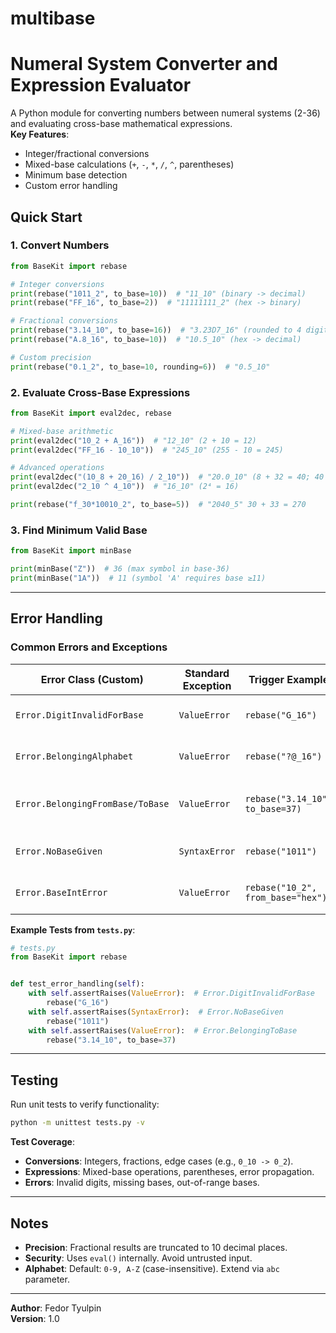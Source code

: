 # multibase

# Numeral System Converter and Expression Evaluator

A Python module for converting numbers between numeral systems (2-36) and evaluating cross-base mathematical expressions.  
**Key Features**:  
- Integer/fractional conversions  
- Mixed-base calculations (`+`, `-`, `*`, `/`, `^`, parentheses)  
- Minimum base detection  
- Custom error handling  



## Quick Start

### 1. **Convert Numbers**

```python
from BaseKit import rebase

# Integer conversions
print(rebase("1011_2", to_base=10))  # "11_10" (binary -> decimal)
print(rebase("FF_16", to_base=2))  # "11111111_2" (hex -> binary)

# Fractional conversions
print(rebase("3.14_10", to_base=16))  # "3.23D7_16" (rounded to 4 digits)
print(rebase("A.8_16", to_base=10))  # "10.5_10" (hex -> decimal)

# Custom precision
print(rebase("0.1_2", to_base=10, rounding=6))  # "0.5_10"
```

### 2. **Evaluate Cross-Base Expressions**

```python
from BaseKit import eval2dec, rebase

# Mixed-base arithmetic
print(eval2dec("10_2 + A_16"))  # "12_10" (2 + 10 = 12)
print(eval2dec("FF_16 - 10_10"))  # "245_10" (255 - 10 = 245)

# Advanced operations
print(eval2dec("(10_8 + 20_16) / 2_10"))  # "20.0_10" (8 + 32 = 40; 40 / 2 = 20)
print(eval2dec("2_10 ^ 4_10"))  # "16_10" (2⁴ = 16)

print(rebase("f_30*10010_2", to_base=5))  # "2040_5" 30 + 33 = 270

```

### 3. **Find Minimum Valid Base**

```python
from BaseKit import minBase

print(minBase("Z"))  # 36 (max symbol in base-36)
print(minBase("1A"))  # 11 (symbol 'A' requires base ≥11)
```

---

## Error Handling

### Common Errors and Exceptions

| Error Class (Custom)               | Standard Exception | Trigger Example                | Error Message                          |
|------------------------------------|--------------------|--------------------------------|----------------------------------------|
| `Error.DigitInvalidForBase`        | `ValueError`       | `rebase("G_16")`               | "Invalid digit 'G' for base 16"        |
| `Error.BelongingAlphabet`          | `ValueError`       | `rebase("?@_16")`              | "The symbol ? is not supported..."     |
| `Error.BelongingFromBase/ToBase`   | `ValueError`       | `rebase("3.14_10", to_base=37)`| "to_base must be in (2:36). to_base=37"|
| `Error.NoBaseGiven`                | `SyntaxError`      | `rebase("1011")`               | "Missing base specification"           |
| `Error.BaseIntError`               | `ValueError`       | `rebase("10_2", from_base="hex")`| "Invalid from_base: hex"              |

**Example Tests from `tests.py`**:

```python
# tests.py
from BaseKit import rebase


def test_error_handling(self):
    with self.assertRaises(ValueError):  # Error.DigitInvalidForBase
        rebase("G_16")
    with self.assertRaises(SyntaxError):  # Error.NoBaseGiven
        rebase("1011")
    with self.assertRaises(ValueError):  # Error.BelongingToBase
        rebase("3.14_10", to_base=37)
```

---

## Testing
Run unit tests to verify functionality:
```bash
python -m unittest tests.py -v
```

**Test Coverage**:  
- **Conversions**: Integers, fractions, edge cases (e.g., `0_10 -> 0_2`).  
- **Expressions**: Mixed-base operations, parentheses, error propagation.  
- **Errors**: Invalid digits, missing bases, out-of-range bases.  

---

## Notes
- **Precision**: Fractional results are truncated to 10 decimal places.  
- **Security**: Uses `eval()` internally. Avoid untrusted input.  
- **Alphabet**: Default: `0-9, A-Z` (case-insensitive). Extend via `abc` parameter.  

---

**Author**: Fedor Tyulpin  
**Version**: 1.0  
```
